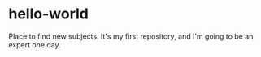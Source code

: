# hello-world
Place to find new subjects.
It's my first repository, and I'm going to be an expert one day.

